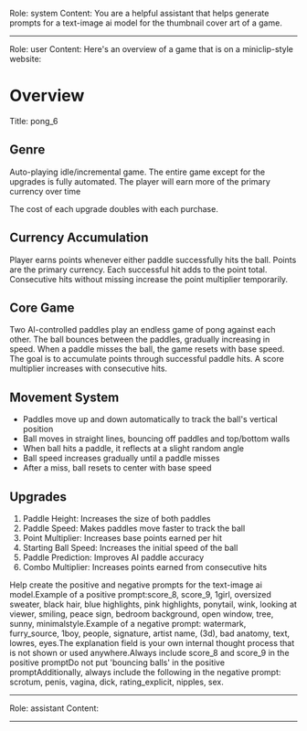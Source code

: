 Role: system
Content: You are a helpful assistant that helps generate prompts for a text-image ai model for the thumbnail cover art of a game.
__________________
Role: user
Content: Here's an overview of a game that is on a miniclip-style website:
# Overview
Title: pong_6

## Genre
Auto-playing idle/incremental game. The entire game except for the upgrades is fully automated. The player will earn more of the primary currency over time

The cost of each upgrade doubles with each purchase.

## Currency Accumulation
Player earns points whenever either paddle successfully hits the ball. Points are the primary currency.
Each successful hit adds to the point total.
Consecutive hits without missing increase the point multiplier temporarily.

## Core Game
Two AI-controlled paddles play an endless game of pong against each other.
The ball bounces between the paddles, gradually increasing in speed.
When a paddle misses the ball, the game resets with base speed.
The goal is to accumulate points through successful paddle hits.
A score multiplier increases with consecutive hits.

## Movement System
- Paddles move up and down automatically to track the ball's vertical position
- Ball moves in straight lines, bouncing off paddles and top/bottom walls
- When ball hits a paddle, it reflects at a slight random angle
- Ball speed increases gradually until a paddle misses
- After a miss, ball resets to center with base speed

## Upgrades
1. Paddle Height: Increases the size of both paddles
2. Paddle Speed: Makes paddles move faster to track the ball
3. Point Multiplier: Increases base points earned per hit
4. Starting Ball Speed: Increases the initial speed of the ball
5. Paddle Prediction: Improves AI paddle accuracy
6. Combo Multiplier: Increases points earned from consecutive hits

Help create the positive and negative prompts for the text-image ai model.Example of a positive prompt:score_8, score_9, 1girl, oversized sweater, black hair, blue highlights, pink highlights, ponytail, wink, looking at viewer, smiling, peace sign, bedroom background, open window, tree, sunny, minimalstyle.Example of a negative prompt: watermark, furry_source, 1boy, people, signature, artist name, (3d), bad anatomy, text, lowres, eyes.The explanation field is your own internal thought process that is not shown or used anywhere.Always include score_8 and score_9 in the positive promptDo not put 'bouncing balls' in the positive promptAdditionally, always include the following in the negative prompt: scrotum, penis, vagina, dick, rating_explicit, nipples, sex.
__________________
Role: assistant
Content: 
__________________
